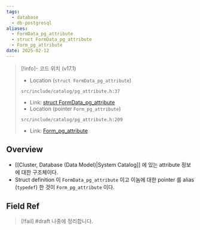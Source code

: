 ```yaml
---
tags:
  - database
  - db-postgresql
aliases:
  - FormData_pg_attribute
  - struct FormData_pg_attribute
  - Form_pg_attribute
date: 2025-02-12
---
```

> [!info]- 코드 위치 (v17.1)
> - Location (`struct FormData_pg_attribute`)
> ```
> src/include/catalog/pg_attribute.h:37
> ```
> - Link: [struct FormData_pg_attribute](https://github.com/postgres/postgres/blob/REL_17_1/src/include/catalog/pg_attribute.h#L28-L193)
> - Location (pointer `Form_pg_attribute`)
> ```
> src/include/catalog/pg_attribute.h:209
> ```
> - Link: [Form_pg_attribute](https://github.com/postgres/postgres/blob/REL_17_1/src/include/catalog/pg_attribute.h#L204-L209)

## Overview

- [[Cluster, Database (Data Model)|System Catalog]] 에 있는 attribute 정보에 대한 구조체이다.
- Struct definition 이 `FormData_pg_attribute` 이고 이놈에 대한 pointer 를 alias (`typedef`) 한 것이 `Form_pg_attribute` 이다.

## Field Ref

> [!fail] #draft 나중에 정리합니다.